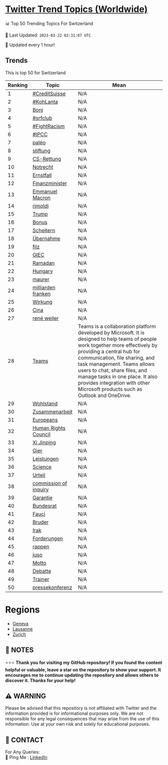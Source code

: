 [Twitter Trend Topics (Worldwide)](https://github.com/ErcinDedeoglu/Twitter-Trend-Topics)
==========


📊 Top 50 Trending Topics For Switzerland

📆 Last Updated: `2023-03-22 02:31:07 UTC`

🔧 Updated every 1 hour!


## Trends

This is top 50 for Switzerland

| Ranking | Topic | Mean |
| ------- | ------------ | ------------ |
| 1 | [#CreditSuisse](http://twitter.com/search?q=%23CreditSuisse) | N/A |
| 2 | [#KohLanta](http://twitter.com/search?q=%23KohLanta) | N/A |
| 3 | [Boni](http://twitter.com/search?q=Boni) | N/A |
| 4 | [#srfclub](http://twitter.com/search?q=%23srfclub) | N/A |
| 5 | [#FightRacism](http://twitter.com/search?q=%23FightRacism) | N/A |
| 6 | [#IPCC](http://twitter.com/search?q=%23IPCC) | N/A |
| 7 | [paléo](http://twitter.com/search?q=pal%c3%a9o) | N/A |
| 8 | [stiftung](http://twitter.com/search?q=stiftung) | N/A |
| 9 | [CS-Rettung](http://twitter.com/search?q=CS-Rettung) | N/A |
| 10 | [Notrecht](http://twitter.com/search?q=Notrecht) | N/A |
| 11 | [Ernstfall](http://twitter.com/search?q=Ernstfall) | N/A |
| 12 | [Finanzminister](http://twitter.com/search?q=Finanzminister) | N/A |
| 13 | [Emmanuel Macron](http://twitter.com/search?q=Emmanuel+Macron) | N/A |
| 14 | [rimoldi](http://twitter.com/search?q=rimoldi) | N/A |
| 15 | [Trump](http://twitter.com/search?q=Trump) | N/A |
| 16 | [Bonus](http://twitter.com/search?q=Bonus) | N/A |
| 17 | [Scheitern](http://twitter.com/search?q=Scheitern) | N/A |
| 18 | [Übernahme](http://twitter.com/search?q=%c3%9cbernahme) | N/A |
| 19 | [filz](http://twitter.com/search?q=filz) | N/A |
| 20 | [GIEC](http://twitter.com/search?q=GIEC) | N/A |
| 21 | [Ramadan](http://twitter.com/search?q=Ramadan) | N/A |
| 22 | [Hungary](http://twitter.com/search?q=Hungary) | N/A |
| 23 | [maurer](http://twitter.com/search?q=maurer) | N/A |
| 24 | [milliarden franken](http://twitter.com/search?q=milliarden+franken) | N/A |
| 25 | [Wirkung](http://twitter.com/search?q=Wirkung) | N/A |
| 26 | [Cina](http://twitter.com/search?q=Cina) | N/A |
| 27 | [rené weiler](http://twitter.com/search?q=ren%c3%a9+weiler) | N/A |
| 28 | [Teams](http://twitter.com/search?q=Teams) | Teams is a collaboration platform developed by Microsoft. It is designed to help teams of people work together more effectively by providing a central hub for communication, file sharing, and task management. Teams allows users to chat, share files, and manage tasks in one place. It also provides integration with other Microsoft products such as Outlook and OneDrive. |
| 29 | [Wohlstand](http://twitter.com/search?q=Wohlstand) | N/A |
| 30 | [Zusammenarbeit](http://twitter.com/search?q=Zusammenarbeit) | N/A |
| 31 | [Europeans](http://twitter.com/search?q=Europeans) | N/A |
| 32 | [Human Rights Council](http://twitter.com/search?q=Human+Rights+Council) | N/A |
| 33 | [Xi Jinping](http://twitter.com/search?q=Xi+Jinping) | N/A |
| 34 | [Gier](http://twitter.com/search?q=Gier) | N/A |
| 35 | [Leistungen](http://twitter.com/search?q=Leistungen) | N/A |
| 36 | [Science](http://twitter.com/search?q=Science) | N/A |
| 37 | [Urteil](http://twitter.com/search?q=Urteil) | N/A |
| 38 | [commission of inquiry](http://twitter.com/search?q=commission+of+inquiry) | N/A |
| 39 | [Garantie](http://twitter.com/search?q=Garantie) | N/A |
| 40 | [Bundesrat](http://twitter.com/search?q=Bundesrat) | N/A |
| 41 | [Fauci](http://twitter.com/search?q=Fauci) | N/A |
| 42 | [Bruder](http://twitter.com/search?q=Bruder) | N/A |
| 43 | [Irak](http://twitter.com/search?q=Irak) | N/A |
| 44 | [Forderungen](http://twitter.com/search?q=Forderungen) | N/A |
| 45 | [rappen](http://twitter.com/search?q=rappen) | N/A |
| 46 | [juso](http://twitter.com/search?q=juso) | N/A |
| 47 | [Motto](http://twitter.com/search?q=Motto) | N/A |
| 48 | [Debatte](http://twitter.com/search?q=Debatte) | N/A |
| 49 | [Trainer](http://twitter.com/search?q=Trainer) | N/A |
| 50 | [pressekonferenz](http://twitter.com/search?q=pressekonferenz) | N/A |



# Regions

* [Geneva](</Switzerland/Geneva.md>)
* [Lausanne](</Switzerland/Lausanne.md>)
* [Zurich](</Switzerland/Zurich.md>)



## 📝 NOTES

⭐⭐⭐ **Thank you for visiting my GitHub repository! If you found the content helpful or valuable, leave a star on the repository to show your support. It encourages me to continue updating the repository and allows others to discover it. Thanks for your help!**


## ⚠️ WARNING

Please be advised that this repository is not affiliated with Twitter and the information provided is for informational purposes only. We are not responsible for any legal consequences that may arise from the use of this information. Use at your own risk and solely for educational purposes.


## 📨 CONTACT

 For Any Queries:  
            🏓 Ping Me : [LinkedIn](https://www.linkedin.com/in/ercindedeoglu/)
